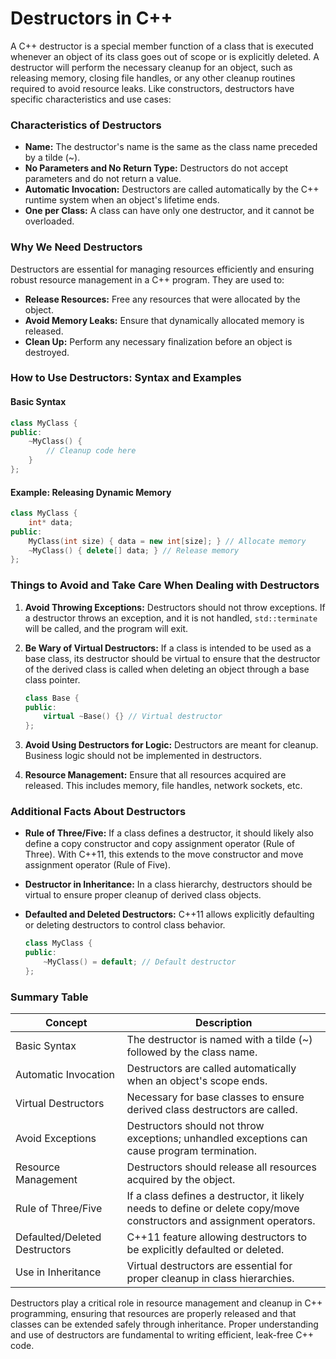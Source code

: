 # Destructors in C++

A C++ destructor is a special member function of a class that is executed
whenever an object of its class goes out of scope or is explicitly deleted. A
destructor will perform the necessary cleanup for an object, such as releasing
memory, closing file handles, or any other cleanup routines required to avoid
resource leaks. Like constructors, destructors have specific characteristics and
use cases:

### Characteristics of Destructors

- **Name:** The destructor's name is the same as the class name preceded by a
  tilde (~).
- **No Parameters and No Return Type:** Destructors do not accept parameters and
  do not return a value.
- **Automatic Invocation:** Destructors are called automatically by the C++
  runtime system when an object's lifetime ends.
- **One per Class:** A class can have only one destructor, and it cannot be
  overloaded.

### Why We Need Destructors

Destructors are essential for managing resources efficiently and ensuring robust
resource management in a C++ program. They are used to:

- **Release Resources:** Free any resources that were allocated by the object.
- **Avoid Memory Leaks:** Ensure that dynamically allocated memory is released.
- **Clean Up:** Perform any necessary finalization before an object is destroyed.

### How to Use Destructors: Syntax and Examples

#### Basic Syntax

```cpp
class MyClass {
public:
    ~MyClass() {
        // Cleanup code here
    }
};
```

#### Example: Releasing Dynamic Memory

```cpp
class MyClass {
    int* data;
public:
    MyClass(int size) { data = new int[size]; } // Allocate memory
    ~MyClass() { delete[] data; } // Release memory
};
```

### Things to Avoid and Take Care When Dealing with Destructors

1. **Avoid Throwing Exceptions:** Destructors should not throw exceptions. If a
   destructor throws an exception, and it is not handled, `std::terminate` will
   be called, and the program will exit.
2. **Be Wary of Virtual Destructors:** If a class is intended to be used as a
   base class, its destructor should be virtual to ensure that the destructor of
   the derived class is called when deleting an object through a base class
   pointer.

   ```cpp
   class Base {
   public:
       virtual ~Base() {} // Virtual destructor
   };
   ```

3. **Avoid Using Destructors for Logic:** Destructors are meant for cleanup.
   Business logic should not be implemented in destructors.
4. **Resource Management:** Ensure that all resources acquired are released.
   This includes memory, file handles, network sockets, etc.

### Additional Facts About Destructors

- **Rule of Three/Five:** If a class defines a destructor, it should likely also
  define a copy constructor and copy assignment operator (Rule of Three). With
  C++11, this extends to the move constructor and move assignment operator (Rule
  of Five).
- **Destructor in Inheritance:** In a class hierarchy, destructors should be
  virtual to ensure proper cleanup of derived class objects.
- **Defaulted and Deleted Destructors:** C++11 allows explicitly defaulting or
  deleting destructors to control class behavior.

  ```cpp
  class MyClass {
  public:
      ~MyClass() = default; // Default destructor
  };
  ```

### Summary Table

| Concept                       | Description                                                                                                           |
| ----------------------------- | --------------------------------------------------------------------------------------------------------------------- |
| Basic Syntax                  | The destructor is named with a tilde (~) followed by the class name.                                                  |
| Automatic Invocation          | Destructors are called automatically when an object's scope ends.                                                     |
| Virtual Destructors           | Necessary for base classes to ensure derived class destructors are called.                                            |
| Avoid Exceptions              | Destructors should not throw exceptions; unhandled exceptions can cause program termination.                          |
| Resource Management           | Destructors should release all resources acquired by the object.                                                      |
| Rule of Three/Five            | If a class defines a destructor, it likely needs to define or delete copy/move constructors and assignment operators. |
| Defaulted/Deleted Destructors | C++11 feature allowing destructors to be explicitly defaulted or deleted.                                             |
| Use in Inheritance            | Virtual destructors are essential for proper cleanup in class hierarchies.                                            |

Destructors play a critical role in resource management and cleanup in C++
programming, ensuring that resources are properly released and that classes can
be extended safely through inheritance. Proper understanding and use of
destructors are fundamental to writing efficient, leak-free C++ code.
